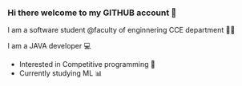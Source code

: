 ### Hi there welcome to my GITHUB account 👋

I am a software student @faculty of enginnering CCE department 🧑‍💻

I am a JAVA developer 💻

- Interested in Competitive programming 🥇
- Currently studying ML 📊
